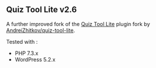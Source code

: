## Quiz Tool Lite v2.6

A further improved fork of the [Quiz Tool Lite](https://wordpress.org/plugins/quiz-tool-lite/) plugin fork by [AndreiZhitkov/quiz-tool-lite](https://github.com/AndreiZhitkov/quiz-tool-lite).

Tested with : 
- PHP 7.3.x
- WordPress 5.2.x
